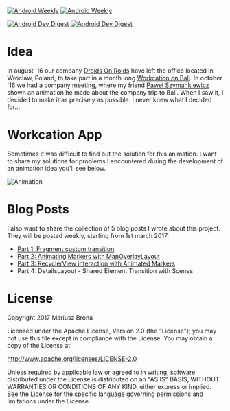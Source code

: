 [![Android Weekly](https://img.shields.io/badge/Android%20Weekly-%23247-2CB3E5.svg)](http://androidweekly.net/issues/issue-247)
[![Android Weekly](https://img.shields.io/badge/Android%20Weekly-%23248-2CB3E5.svg)](http://androidweekly.net/issues/issue-248)

[![Android Dev Digest](https://img.shields.io/badge/Android%20Dev%20Digest-%23134-23A49E.svg)](https://www.androiddevdigest.com/digest134/)
[![Android Dev Digest](https://img.shields.io/badge/Android%20Dev%20Digest-%23135-23A49E.svg)](https://www.androiddevdigest.com/digest135/)
# Idea
In august '16 our company [Droids On Roids](https://github.com/DroidsOnRoids) have left the office located in Wrocław, Poland, to take part in a month long [Workcation on Bali](https://www.thedroidsonroids.com/bali-workcation).
In october '16 we had a company meeting, where my friend [Paweł Szymankiewicz](https://dribbble.com/pawelszymankiewicz) shown an animation he made about the company trip to Bali. When I saw it, I decided to make it as precisely as possible. I never knew what I decided for...

# Workcation App

Sometimes it was difficult to find out the solution for this animation. I want to share my solutions for problems I encountered during the development of an animation idea you’ll see below.

![Animation](https://www.thedroidsonroids.com/wp-content/uploads/2017/02/Bali-App-Animation-3-color-2.gif)

# Blog Posts

I also want to share the collection of 5 blog posts I wrote about this project. They will be posted weekly, starting from 1st march 2017:

* [Part 1: Fragment custom transition](https://www.thedroidsonroids.com/blog/android/workcation-app-part-1-fragments-custom-transition/)
* [Part 2: Animating Markers with MapOverlayLayout](https://www.thedroidsonroids.com/blog/workcation-app-part-2-animating-markers-with-mapoverlaylayout/)
* [Part 3: RecyclerView interaction with Animated Markers](https://www.thedroidsonroids.com/blog/workcation-app-part-3-recyclerview-interaction-with-animated-markers/)
* Part 4: DetailsLayout - Shared Element Transition with Scenes

# License

Copyright 2017 Mariusz Brona

Licensed under the Apache License, Version 2.0 (the "License");
you may not use this file except in compliance with the License.
You may obtain a copy of the License at

   http://www.apache.org/licenses/LICENSE-2.0

Unless required by applicable law or agreed to in writing, software
distributed under the License is distributed on an "AS IS" BASIS,
WITHOUT WARRANTIES OR CONDITIONS OF ANY KIND, either express or implied.
See the License for the specific language governing permissions and
limitations under the License.
